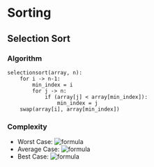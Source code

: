 # Sorting

## Selection Sort

### Algorithm
```
selectionsort(array, n):
    for i -> n-1:
        min_index = i
        for j -> n:
            if (array[j] < array[min_index]):
                min_index = j
    swap(array[i], array[min_index])
```

### Complexity
- Worst Case: ![formula](https://render.githubusercontent.com/render/math?math=O(n^2))
- Average Case: ![formula](https://render.githubusercontent.com/render/math?math=Theta(n^2))
- Best Case: ![formula](https://render.githubusercontent.com/render/math?math=Omega(n^2))